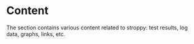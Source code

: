 # Content

The section contains various content related to stroppy: test results, log data, graphs, links, etc.
